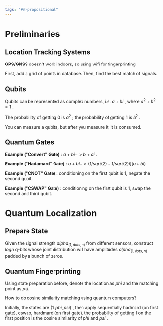 ```yaml
---
tags: "#𝔑-propositional"
---
```

# Preliminaries

## Location Tracking Systems

**GPS/GNSS** doesn't work indoors, so using wifi for fingerprinting. 

First, add a grid of points in database. Then, find the best match of signals. 

## Qubits

Qubits can be represented as complex numbers, i.e. $a + b i$ , where $a^2 + b^2 = 1$ . 

The probability of getting $0$ is $a^2$ ; the probability of getting $1$ is $b^2$ . 

You can measure a qubits, but after you measure it, it is consumed. 

## Quantum Gates

**Example ("Convert" Gate)** : $a + b i -> b + a i$ . 

**Example ("Hadamard" Gate)** : $a + b i -> (1/sqrt(2) + 1/sqrt(2) i)(a + b i)$ 

**Example ("CNOT" Gate)** : conditioning on the first qubit is $1$, negate the second qubit. 

**Example ("CSWAP" Gate)** : conditioning on the first qubit is $1$, swap the second and third qubit. 

# Quantum Localization

## Prepare State

Given the signal strength $alpha_({1,dots, n})$ from different sensors, construct $log n$ q-bits whose joint distribution will have amplitudes $alpha_({1,dots, n})$ padded by a bunch of zeros. 

## Quantum Fingerprinting

Using state preparation before, denote the location as $phi$ and the matching point as  $psi$. 

How to do cosine similarity matching using quantum computers?

Initially, the states are $(1,phi, psi)$ , then apply sequentially hadmard (on first gate), cswap, hardmard (on first gate), the probability of getting $1$ on the first position is the cosine similarity of $phi$ and $psi$ . 

